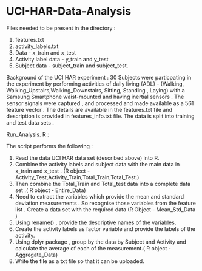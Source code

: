 # UCI-HAR-Data-Analysis

Files needed to be present in the directory :
1. features.txt
2. activity_labels.txt
3. Data - x_train and x_test
4. Activity label data - y_train and y_test 
5. Subject data - subject_train and subject_test.

Background of the UCI HAR experiment :
30 Subjects  were particpating in the experiment by performing activities of daily living (ADL) - (Walking, Walking_Upstairs,Walking_Downstairs, Sitting, Standing , Laying) with a Samsung Smartphone waist-mounted and having inertial sensors .
The sensor signals were captured , and processed and made available as a 561 feature vector . The details are available in the features.txt file and description is provided in features_info.txt file.
The data is split into training and test data sets . 

Run_Analysis. R :

The script performs the following :

1. Read the data UCI HAR data set (described above) into R.
2. Combine the activity labels and subject data with the main data in x_train and x_test . (R object - Activity_Test,Activity_Train,Total_Train,Total_Test.) 
3. Then combine the Total_Train and Total_test data into a complete data set .( R object - Entire_Data)
4. Need to extract the variables which provide the mean and standard deviation measurements . So recognise those variables from the feature list . Create a data set with the required data (R Object - Mean_Std_Data )
5. Using rename() , provide the descriptive names of the variables.
6. Create the activity labels as factor variable and provide the labels of the activity.
7. Using dplyr package , group by the data by Subject and Activity and calculate the average of each of the measurement.( R object - Aggregate_Data) 
8. Write the file as a txt file so that it can be uploaded.
